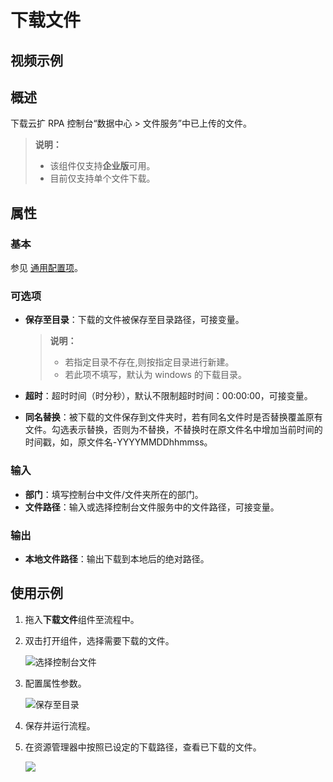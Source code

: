 # 下载文件

## 视频示例

## 概述

下载云扩 RPA 控制台“数据中心 > 文件服务”中已上传的文件。

>**说明：**
>
>- 该组件仅支持**企业版**可用。
>- 目前仅支持单个文件下载。

## 属性

### 基本

参见 [通用配置项](../Appendix/CommonConfigurationItems.md)。

### 可选项

- **保存至目录**：下载的文件被保存至目录路径，可接变量。
  
  >**说明：**
  >
  >- 若指定目录不存在,则按指定目录进行新建。
  >- 若此项不填写，默认为 windows 的下载目录。

- **超时**：超时时间（时分秒），默认不限制超时时间：00:00:00，可接变量。

- **同名替换**：被下载的文件保存到文件夹时，若有同名文件时是否替换覆盖原有文件。勾选表示替换，否则为不替换，不替换时在原文件名中增加当前时间的时间戳，如，原文件名-YYYYMMDDhhmmss。

### 输入

- **部门**：填写控制台中文件/文件夹所在的部门。
- **文件路径**：输入或选择控制台文件服务中的文件路径，可接变量。

### 输出

- **本地文件路径**：输出下载到本地后的绝对路径。

## 使用示例

1. 拖入**下载文件**组件至流程中。
2. 双击打开组件，选择需要下载的文件。

   ![选择控制台文件](https://docimages.blob.core.chinacloudapi.cn/images/Activities/downloadfile20201216.png)

3. 配置属性参数。

   ![保存至目录](https://docimages.blob.core.chinacloudapi.cn/images/Activities/savepath20201216.png)

4. 保存并运行流程。
5. 在资源管理器中按照已设定的下载路径，查看已下载的文件。

   ![](https://docimages.blob.core.chinacloudapi.cn/images/Activities/readfile20201216.png)
